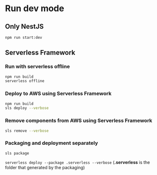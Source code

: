 # Run dev mode
## Only NestJS
``` bash
npm run start:dev
```

## Serverless Framework
### Run with serverless offline
``` bash
npm run build
serverless offline
```

### Deploy to AWS using Serverless Framework
``` bash
npm run build
sls deploy --verbose
```

### Remove components from AWS using Serverless Framework
``` bash
sls remove --verbose
```

### Packaging and deployment separately
`sls package`

`serverless deploy --package .serverless --verbose` (**.serverless** is the folder that generated by the packaging)